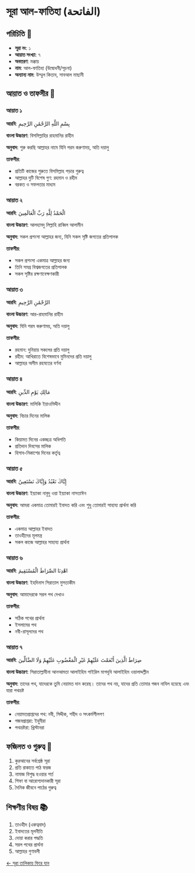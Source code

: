 # সূরা আল-ফাতিহা (الفاتحة)

## পরিচিতি 📝
- **সূরা নং**: ১
- **আয়াত সংখ্যা**: ৭
- **অবতরণ**: মক্কায়
- **নাম**: আল-ফাতিহা (উদ্বোধনী/সূচনা)
- **অন্যান্য নাম**: উম্মুল কিতাব, সাবআল মাছানী

## আয়াত ও তাফসীর 📖

### আয়াত ১
**আরবি**:
بِسْمِ اللَّهِ الرَّحْمَٰنِ الرَّحِيمِ

**বাংলা উচ্চারণ**:
বিসমিল্লাহির রাহমানির রাহীম

**অনুবাদ**:
শুরু করছি আল্লাহর নামে যিনি পরম করুণাময়, অতি দয়ালু

**তাফসীর**:
- প্রতিটি কাজের শুরুতে বিসমিল্লাহ পড়ার গুরুত্ব
- আল্লাহর দুটি বিশেষ গুণ: রহমান ও রহীম
- বরকত ও সফলতার মাধ্যম

### আয়াত ২
**আরবি**:
الْحَمْدُ لِلَّهِ رَبِّ الْعَالَمِينَ

**বাংলা উচ্চারণ**:
আলহামদু লিল্লাহি রাব্বিল আলামীন

**অনুবাদ**:
সকল প্রশংসা আল্লাহর জন্য, যিনি সকল সৃষ্টি জগতের প্রতিপালক

**তাফসীর**:
- সকল প্রশংসা একমাত্র আল্লাহর জন্য
- তিনি সমগ্র বিশ্বজগতের প্রতিপালক
- সকল সৃষ্টির রক্ষণাবেক্ষণকারী

### আয়াত ৩
**আরবি**:
الرَّحْمَٰنِ الرَّحِيمِ

**বাংলা উচ্চারণ**:
আর-রাহমানির রাহীম

**অনুবাদ**:
যিনি পরম করুণাময়, অতি দয়ালু

**তাফসীর**:
- রহমান: দুনিয়ায় সকলের প্রতি দয়ালু
- রহীম: আখিরাতে বিশেষভাবে মুমিনদের প্রতি দয়ালু
- আল্লাহর অসীম রহমতের বর্ণনা

### আয়াত ৪
**আরবি**:
مَالِكِ يَوْمِ الدِّينِ

**বাংলা উচ্চারণ**:
মালিকি ইয়াওমিদ্দীন

**অনুবাদ**:
বিচার দিনের মালিক

**তাফসীর**:
- কিয়ামত দিনের একচ্ছত্র অধিপতি
- প্রতিদান দিবসের মালিক
- হিসাব-নিকাশের দিনের কর্তৃত্ব

### আয়াত ৫
**আরবি**:
إِيَّاكَ نَعْبُدُ وَإِيَّاكَ نَسْتَعِينُ

**বাংলা উচ্চারণ**:
ইয়্যাকা নাবুদু ওয়া ইয়্যাকা নাসতাঈন

**অনুবাদ**:
আমরা একমাত্র তোমারই ইবাদত করি এবং শুধু তোমারই সাহায্য প্রার্থনা করি

**তাফসীর**:
- একমাত্র আল্লাহর ইবাদত
- তাওহীদের মূলমন্ত্র
- সকল কাজে আল্লাহর সাহায্য প্রার্থনা

### আয়াত ৬
**আরবি**:
اهْدِنَا الصِّرَاطَ الْمُسْتَقِيمَ

**বাংলা উচ্চারণ**:
ইহদিনাস সিরাতাল মুসতাকীম

**অনুবাদ**:
আমাদেরকে সরল পথ দেখাও

**তাফসীর**:
- সঠিক পথের প্রার্থনা
- ইসলামের পথ
- নবী-রাসূলদের পথ

### আয়াত ৭
**আরবি**:
صِرَاطَ الَّذِينَ أَنْعَمْتَ عَلَيْهِمْ غَيْرِ الْمَغْضُوبِ عَلَيْهِمْ وَلَا الضَّالِّينَ

**বাংলা উচ্চারণ**:
সিরাতাল্লাযীনা আনআমতা আলাইহিম গাইরিল মাগদূবি আলাইহিম ওয়ালাদ্দল্লীন

**অনুবাদ**:
তাদের পথ, যাদেরকে তুমি নেয়ামত দান করেছ। তাদের পথ নয়, যাদের প্রতি তোমার গজব নাযিল হয়েছে এবং যারা পথভ্রষ্ট

**তাফসীর**:
- নেয়ামতপ্রাপ্তদের পথ: নবী, সিদ্দীক, শহীদ ও সৎকর্মশীলগণ
- গজবপ্রাপ্তরা: ইহুদীরা
- পথভ্রষ্টরা: খ্রিস্টানরা

## ফজিলত ও গুরুত্ব 🌟
1. কুরআনের সর্বশ্রেষ্ঠ সূরা
2. প্রতি রাকাতে পাঠ ফরজ
3. নামাজ বিশুদ্ধ হওয়ার শর্ত
4. শিফা বা আরোগ্যদানকারী সূরা
5. দৈনিক জীবনে পাঠের গুরুত্ব

## শিক্ষণীয় বিষয় 📚
1. তাওহীদ (একত্ববাদ)
2. ইবাদতের মূলনীতি
3. দোয়া করার পদ্ধতি
4. সরল পথের প্রার্থনা
5. আল্লাহর গুণাবলী

[← সূরা তালিকায় ফিরে যান](../quran-bangla.md) 